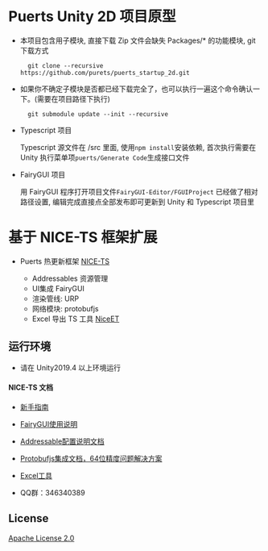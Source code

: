 # Puerts Unity 2D 项目原型

- 本项目包含用子模块, 直接下载 Zip 文件会缺失 Packages/* 的功能模块, git 下载方式

        git clone --recursive https://github.com/purets/puerts_startup_2d.git
    
- 如果你不确定子模块是否都已经下载完全了，也可以执行一遍这个命令确认一下。(需要在项目路径下执行)

        git submodule update --init --recursive
    
- Typescript 项目

  Typescript 源文件在 /src 里面, 使用`npm install`安装依赖, 首次执行需要在 Unity 执行菜单项`puerts/Generate Code`生成接口文件

- FairyGUI 项目 

  用 FairyGUI 程序打开项目文件`FairyGUI-Editor/FGUIProject` 已经做了相对路径设置, 编辑完成直接点全部发布即可更新到 Unity 和 Typescript 项目里

    
# 基于 NICE-TS 框架扩展

- Puerts 热更新框架 [NICE-TS](https://github.com/Justin-sky/Nice-TS)

  * Addressables 资源管理
  * UI集成 FairyGUI
  * 渲染管线: URP
  * 网络模块: protobufjs
  * Excel 导出 TS 工具 [NiceET](https://github.com/Justin-sky/Nice-ET/tree/master/Tools/ExcelExporter)


## 运行环境

- 请在 Unity2019.4 以上环境运行


#### NICE-TS 文档

- [新手指南](https://zhuanlan.zhihu.com/p/206578729)

- [FairyGUI使用说明](https://zhuanlan.zhihu.com/p/213926253)

- [Addressable配置说明文档](https://zhuanlan.zhihu.com/p/184846532)

- [Protobufjs集成文档，64位精度问题解决方案](https://zhuanlan.zhihu.com/p/205342984)

- [Excel工具](https://zhuanlan.zhihu.com/p/216183764)

- QQ群：346340389



## License

[Apache License 2.0](LICENSE)
